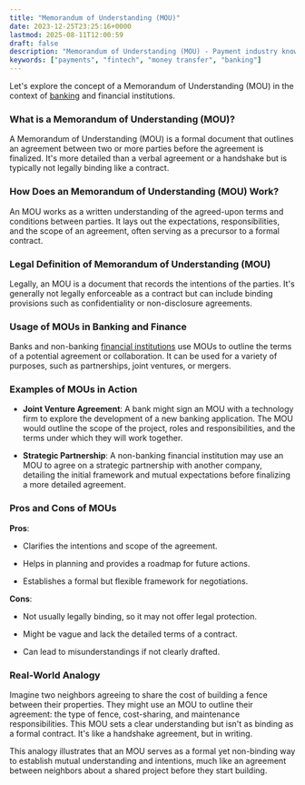 ```yaml
---
title: "Memorandum of Understanding (MOU)"
date: 2023-12-25T23:25:16+0000
lastmod: 2025-08-11T12:00:59
draft: false
description: "Memorandum of Understanding (MOU) - Payment industry knowledge and insights"
keywords: ["payments", "fintech", "money transfer", "banking"]
---
```


Let's explore the concept of a Memorandum of Understanding (MOU) in the context of [banking](https://faisalkhanllc.xyz/resources/payments-wiki/b/banking/) and financial institutions.

### What is a Memorandum of Understanding (MOU)?

A Memorandum of Understanding (MOU) is a formal document that outlines an agreement between two or more parties before the agreement is finalized. It's more detailed than a verbal agreement or a handshake but is typically not legally binding like a contract.

### How Does an Memorandum of Understanding (MOU) Work?

An MOU works as a written understanding of the agreed-upon terms and conditions between parties. It lays out the expectations, responsibilities, and the scope of an agreement, often serving as a precursor to a formal contract.

### Legal Definition of Memorandum of Understanding (MOU)

Legally, an MOU is a document that records the intentions of the parties. It's generally not legally enforceable as a contract but can include binding provisions such as confidentiality or non-disclosure agreements.

### Usage of MOUs in Banking and Finance

Banks and non-banking [financial institutions](https://faisalkhanllc.xyz/resources/payments-wiki/f/financial-institution-fi/) use MOUs to outline the terms of a potential agreement or collaboration. It can be used for a variety of purposes, such as partnerships, joint ventures, or mergers.

### Examples of MOUs in Action

- **Joint Venture Agreement**: A bank might sign an MOU with a technology firm to explore the development of a new banking application. The MOU would outline the scope of the project, roles and responsibilities, and the terms under which they will work together.

- **Strategic Partnership**: A non-banking financial institution may use an MOU to agree on a strategic partnership with another company, detailing the initial framework and mutual expectations before finalizing a more detailed agreement.

### Pros and Cons of MOUs

**Pros**:

- Clarifies the intentions and scope of the agreement.

- Helps in planning and provides a roadmap for future actions.

- Establishes a formal but flexible framework for negotiations.

**Cons**:

- Not usually legally binding, so it may not offer legal protection.

- Might be vague and lack the detailed terms of a contract.

- Can lead to misunderstandings if not clearly drafted.

### Real-World Analogy

Imagine two neighbors agreeing to share the cost of building a fence between their properties. They might use an MOU to outline their agreement: the type of fence, cost-sharing, and maintenance responsibilities. This MOU sets a clear understanding but isn't as binding as a formal contract. It's like a handshake agreement, but in writing.

This analogy illustrates that an MOU serves as a formal yet non-binding way to establish mutual understanding and intentions, much like an agreement between neighbors about a shared project before they start building.